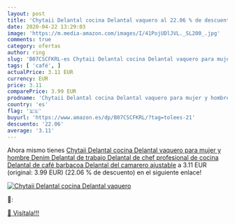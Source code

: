 ```yaml
---
layout: post
title: 'Chytaii Delantal cocina Delantal vaquero al 22.06 % de descuento'
date: 2020-04-22 13:29:03
image: 'https://m.media-amazon.com/images/I/41PojUDlJVL._SL200_.jpg'
comments: true
category: ofertas
author: ring
slug: 'B07CSCFKRL-es Chytaii Delantal cocina Delantal vaquero para mujer y...'
tags: [ 'café', ]
actualPrice: 3.11 EUR
currency: EUR
price: 3.11
comparePrice: 3.99 EUR
prodname: 'Chytaii Delantal cocina Delantal vaquero para mujer y hombre Denim Delantal de trabajo Delantal de chef profesional de cocina Delantal de café barbacoa Delantal del camarero ajustable'
country: 'es'
flag: '🇪🇸'
buyurl: 'https://www.amazon.es/dp/B07CSCFKRL/?tag=tolees-21'
descuento: '22.06'
average: '3.11'
---
```


Ahora mismo tienes [Chytaii Delantal cocina Delantal vaquero para mujer y hombre Denim Delantal de trabajo Delantal de chef profesional de cocina Delantal de café barbacoa Delantal del camarero ajustable](https://www.amazon.es/dp/B07CSCFKRL/?tag=tolees-21) a 3.11 EUR (original: 3.99 EUR) (22.06 %  de descuento) en el siguiente enlace!

[![Chytaii Delantal cocina Delantal vaquero](https://m.media-amazon.com/images/I/41PojUDlJVL._SL200_.jpg)](https://www.amazon.es/dp/B07CSCFKRL/?tag=tolees-21)

🔎:


[🛒 Visítala!!!](https://www.amazon.es/dp/B07CSCFKRL/?tag=tolees-21)
